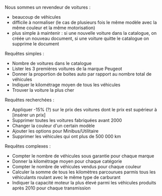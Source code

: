 Nous sommes un revendeur de voitures :
- beaucoup de véhicules
- difficile à normaliser (le cas de plusieurs fois le même modèle avec la même couleur et la même motorisation)
- plus simple à maintenir : si une nouvelle voiture dans la catalogue, on créée un nouveau document, si une voiture quitte le catalogue on supprime le document

Requêtes simples :
- Nombre de voitures dans le catalogue
- Lister les 3 premières voitures de la marque Peugeot
- Donner la proportion de boites auto par rapport au nombre total de véhicules
- Indiquer le kilométrage moyen de tous les véhicules 
- Trouver la voiture la plus cher

Requêtes recherchées :
- Appliquer -15% (?) sur le prix des voitures dont le prix est supérieur à [insérer un prix]
- Supprimer toutes les voitures fabriquées avant 2000
- Changer la couleur d'un certain modèle
- Ajouter les options pour Minibus/Utilitaire
- Supprimer les véhicules qui ont plus de 500 000 km

Requêtes complexes :
- Compter le nombre de véhicules sous garantie pour chaque marque
- Donner la kilométrage moyen pour chaque catégorie
- Compter le nombre de véhicules vendus pour chaque couleur
- Calculer la somme de tous les kilomètres parcourues parmis tous les véhiculants roulant avec le même type de carburant
- Indiquer la capacité moteur la plus élevé parmi les véhicules produits après 2010 pour chaque transmission